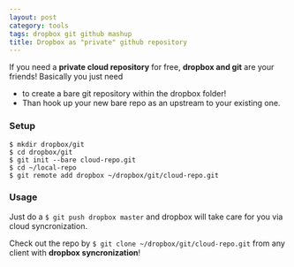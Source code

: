 ```yaml
---
layout: post
category: tools
tags: dropbox git github mashup
title: Dropbox as "private" github repository
---
```

If you need a **private cloud repository** for free, **dropbox and git** are your friends! Basically you just need 

* to create a bare git repository within the dropbox folder!
* Than hook up your new bare repo as an upstream to your existing one.

### Setup

    $ mkdir dropbox/git
    $ cd dropbox/git
    $ git init --bare cloud-repo.git
    $ cd ~/local-repo
    $ git remote add dropbox ~/dropbox/git/cloud-repo.git

### Usage

Just do a `$ git push dropbox master` and dropbox will take care for you via cloud syncronization.

Check out the repo by `$ git clone ~/dropbox/git/cloud-repo.git` from any client with **dropbox syncronization**!
